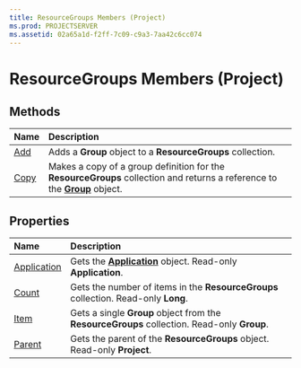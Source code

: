 ```yaml
---
title: ResourceGroups Members (Project)
ms.prod: PROJECTSERVER
ms.assetid: 02a65a1d-f2ff-7c09-c9a3-7aa42c6cc074
---
```



# ResourceGroups Members (Project)





## Methods



|**Name**|**Description**|
|:-----|:-----|
|[Add](resourcegroups-add-method-project.md)|Adds a  **Group** object to a **ResourceGroups** collection.|
|[Copy](resourcegroups-copy-method-project.md)|Makes a copy of a group definition for the  **ResourceGroups** collection and returns a reference to the **[Group](group-object-project.md)** object.|

## Properties



|**Name**|**Description**|
|:-----|:-----|
|[Application](resourcegroups-application-property-project.md)|Gets the  **[Application](application-object-project.md)** object. Read-only **Application**.|
|[Count](resourcegroups-count-property-project.md)|Gets the number of items in the  **ResourceGroups** collection. Read-only **Long**.|
|[Item](resourcegroups-item-property-project.md)|Gets a single  **Group** object from the **ResourceGroups** collection. Read-only **Group**.|
|[Parent](resourcegroups-parent-property-project.md)|Gets the parent of the  **ResourceGroups** object. Read-only **Project**.|

